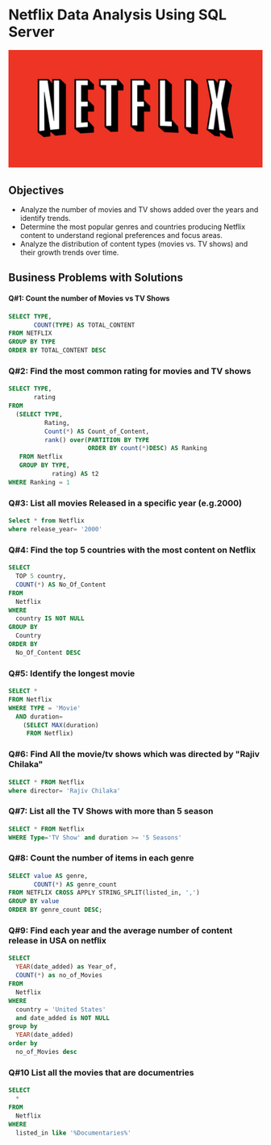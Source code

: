 # Netflix Data Analysis Using SQL Server
![Netflix Logo](https://github.com/IzaanAnjum98/NetflixProject_SQL/blob/main/netflix-logo-png-transparent.png)

## Objectives
- Analyze the number of movies and TV shows added over the years and identify trends.
- Determine the most popular genres and countries producing Netflix content to understand regional preferences and focus areas.
- Analyze the distribution of content types (movies vs. TV shows) and their growth trends over time.

## Business Problems with Solutions

#### Q#1: Count the number of Movies vs TV Shows
```sql
SELECT TYPE,
       COUNT(TYPE) AS TOTAL_CONTENT
FROM NETFLIX
GROUP BY TYPE
ORDER BY TOTAL_CONTENT DESC
```

### Q#2: Find the most common rating for movies and TV shows
```sql
SELECT TYPE,
       rating
FROM
  (SELECT TYPE,
          Rating,
          Count(*) AS Count_of_Content,
          rank() over(PARTITION BY TYPE
                      ORDER BY count(*)DESC) AS Ranking
   FROM Netflix
   GROUP BY TYPE,
            rating) AS t2
WHERE Ranking = 1
```

### Q#3: List all movies Released in a specific year (e.g.2000)
```sql
Select * from Netflix
where release_year= '2000'
```

### Q#4: Find the top 5  countries with the most content on Netflix
```sql
SELECT 
  TOP 5 country, 
  COUNT(*) AS No_Of_Content 
FROM 
  Netflix 
WHERE 
  country IS NOT NULL 
GROUP BY 
  Country 
ORDER BY 
  No_Of_Content DESC
```

### Q#5: Identify the longest movie
```sql
SELECT *
FROM Netflix
WHERE TYPE = 'Movie'
  AND duration=
    (SELECT MAX(duration)
     FROM Netflix)
```

### Q#6: Find All the movie/tv shows which was directed by "Rajiv Chilaka"
```sql
SELECT * FROM Netflix
where director= 'Rajiv Chilaka'
```

### Q#7: List all the TV Shows with more than 5 season
```sql
SELECT * FROM Netflix
WHERE Type='TV Show' and duration >= '5 Seasons'
```


### Q#8: Count the number of items in each genre
```sql
SELECT value AS genre,
       COUNT(*) AS genre_count
FROM NETFLIX CROSS APPLY STRING_SPLIT(listed_in, ',')
GROUP BY value
ORDER BY genre_count DESC;

```

### Q#9: Find each year and the average number of content release in USA on netflix
```sql
SELECT 
  YEAR(date_added) as Year_of, 
  COUNT(*) as no_of_Movies 
FROM 
  Netflix 
WHERE 
  country = 'United States' 
  and date_added is NOT NULL 
group by 
  YEAR(date_added) 
order by 
  no_of_Movies desc
```

### Q#10 List all the movies that are documentries
```sql
SELECT 
  * 
FROM 
  Netflix 
WHERE 
  listed_in like '%Documentaries%'
```

